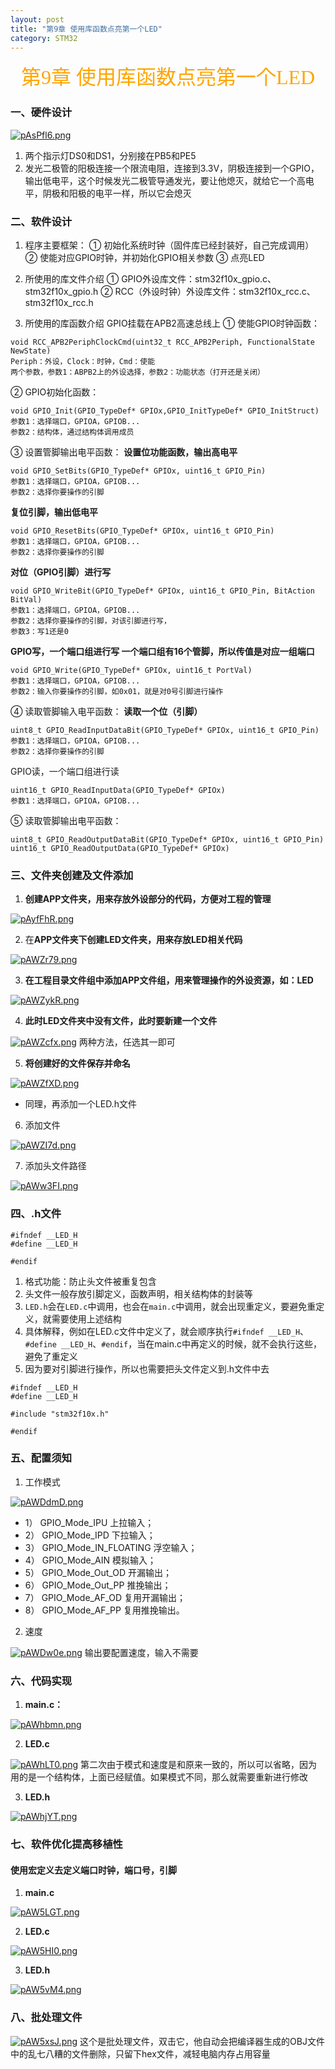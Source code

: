```yaml
---
layout: post
title: "第9章 使用库函数点亮第一个LED"
category: STM32
---
```


<center><font face = "楷体" size = 6 color = orange>第9章 使用库函数点亮第一个LED</font></center>

### 一、硬件设计
[![pAsPfl6.png](https://s21.ax1x.com/2024/11/04/pAsPfl6.png)](https://imgse.com/i/pAsPfl6)
1. 两个指示灯DS0和DS1，分别接在PB5和PE5
2. 发光二极管的阳极连接一个限流电阻，连接到3.3V，阴极连接到一个GPIO，输出低电平，这个时候发光二极管导通发光，要让他熄灭，就给它一个高电平，阴极和阳极的电平一样，所以它会熄灭

### 二、软件设计
1. 程序主要框架：
① 初始化系统时钟（固件库已经封装好，自己完成调用）
② 使能对应GPIO时钟，并初始化GPIO相关参数
③ 点亮LED

2. 所使用的库文件介绍
① GPIO外设库文件：stm32f10x_gpio.c、stm32f10x_gpio.h
② RCC（外设时钟）外设库文件：stm32f10x_rcc.c、stm32f10x_rcc.h

3. 所使用的库函数介绍
GPIO挂载在APB2高速总线上
① 使能GPIO时钟函数：
```
void RCC_APB2PeriphClockCmd(uint32_t RCC_APB2Periph, FunctionalState NewState)
Periph：外设，Clock：时钟，Cmd：使能
两个参数，参数1：ABPB2上的外设选择，参数2：功能状态（打开还是关闭）
```
② GPIO初始化函数：
```
void GPIO_Init(GPIO_TypeDef* GPIOx,GPIO_InitTypeDef* GPIO_InitStruct)
参数1：选择端口，GPIOA，GPIOB...
参数2：结构体，通过结构体调用成员
```
③ 设置管脚输出电平函数：
**设置位功能函数，输出高电平**
```
void GPIO_SetBits(GPIO_TypeDef* GPIOx, uint16_t GPIO_Pin)
参数1：选择端口，GPIOA，GPIOB...
参数2：选择你要操作的引脚
```
**复位引脚，输出低电平**
```
void GPIO_ResetBits(GPIO_TypeDef* GPIOx, uint16_t GPIO_Pin)
参数1：选择端口，GPIOA，GPIOB...
参数2：选择你要操作的引脚
```
**对位（GPIO引脚）进行写**
```
void GPIO_WriteBit(GPIO_TypeDef* GPIOx, uint16_t GPIO_Pin, BitAction BitVal)
参数1：选择端口，GPIOA，GPIOB...
参数2：选择你要操作的引脚，对该引脚进行写，
参数3：写1还是0
```
**GPIO写，一个端口组进行写
一个端口组有16个管脚，所以传值是对应一组端口**
```
void GPIO_Write(GPIO_TypeDef* GPIOx, uint16_t PortVal)
参数1：选择端口，GPIOA，GPIOB...
参数2：输入你要操作的引脚，如0x01，就是对0号引脚进行操作
```
④ 读取管脚输入电平函数：
**读取一个位（引脚）**
```
uint8_t GPIO_ReadInputDataBit(GPIO_TypeDef* GPIOx, uint16_t GPIO_Pin)
参数1：选择端口，GPIOA，GPIOB...
参数2：选择你要操作的引脚
```
GPIO读，一个端口组进行读
```
uint16_t GPIO_ReadInputData(GPIO_TypeDef* GPIOx)
参数1：选择端口，GPIOA，GPIOB...
```
⑤ 读取管脚输出电平函数：
```
uint8_t GPIO_ReadOutputDataBit(GPIO_TypeDef* GPIOx, uint16_t GPIO_Pin)
uint16_t GPIO_ReadOutputData(GPIO_TypeDef* GPIOx)
```

### 三、文件夹创建及文件添加
1. **创建APP文件夹，用来存放外设部分的代码，方便对工程的管理**

[![pAyfFhR.png](https://s21.ax1x.com/2024/11/08/pAyfFhR.png)](https://imgse.com/i/pAyfFhR)

2. 在**APP文件夹下创建LED文件夹，用来存放LED相关代码**

[![pAWZr79.png](https://s21.ax1x.com/2024/11/19/pAWZr79.png)](https://imgse.com/i/pAWZr79)

3. **在工程目录文件组中添加APP文件组，用来管理操作的外设资源，如：LED**

[![pAWZykR.png](https://s21.ax1x.com/2024/11/19/pAWZykR.png)](https://imgse.com/i/pAWZykR)

4. **此时LED文件夹中没有文件，此时要新建一个文件**

[![pAWZcfx.png](https://s21.ax1x.com/2024/11/19/pAWZcfx.png)](https://imgse.com/i/pAWZcfx)
两种方法，任选其一即可

5. **将创建好的文件保存并命名**

[![pAWZfXD.png](https://s21.ax1x.com/2024/11/19/pAWZfXD.png)](https://imgse.com/i/pAWZfXD)
- 同理，再添加一个LED.h文件

6. 添加文件

[![pAWZI7d.png](https://s21.ax1x.com/2024/11/19/pAWZI7d.png)](https://imgse.com/i/pAWZI7d)

7. 添加头文件路径

[![pAWw3FI.png](https://s21.ax1x.com/2024/11/20/pAWw3FI.png)](https://imgse.com/i/pAWw3FI)

### 四、.h文件
```
#ifndef __LED_H
#define __LED_H

#endif

```
1. 格式功能：防止头文件被重复包含
2. 头文件一般存放引脚定义，函数声明，相关结构体的封装等
3. `LED.h`会在`LED.c`中调用，也会在`main.c`中调用，就会出现重定义，要避免重定义，就需要使用上述结构
4. 具体解释，例如在LED.c文件中定义了，就会顺序执行`#ifndef __LED_H`、`#define __LED_H`、`#endif`，当在main.c中再定义的时候，就不会执行这些，避免了重定义
5. 因为要对引脚进行操作，所以也需要把头文件定义到.h文件中去
```
#ifndef __LED_H
#define __LED_H

#include "stm32f10x.h"

#endif

```

### 五、配置须知
1. 工作模式

[![pAWDdmD.png](https://s21.ax1x.com/2024/11/20/pAWDdmD.png)](https://imgse.com/i/pAWDdmD)
- 1） GPIO_Mode_IPU 上拉输入；
- 2） GPIO_Mode_IPD 下拉输入；
- 3） GPIO_Mode_IN_FLOATING 浮空输入；
- 4） GPIO_Mode_AIN 模拟输入；
- 5） GPIO_Mode_Out_OD 开漏输出；
- 6） GPIO_Mode_Out_PP 推挽输出；
- 7） GPIO_Mode_AF_OD 复用开漏输出；
- 8） GPIO_Mode_AF_PP 复用推挽输出。

2. 速度

[![pAWDw0e.png](https://s21.ax1x.com/2024/11/20/pAWDw0e.png)](https://imgse.com/i/pAWDw0e)
输出要配置速度，输入不需要

### 六、代码实现
1. **main.c：**

[![pAWhbmn.png](https://s21.ax1x.com/2024/11/21/pAWhbmn.png)](https://imgse.com/i/pAWhbmn)

2. **LED.c**

[![pAWhLT0.png](https://s21.ax1x.com/2024/11/21/pAWhLT0.png)](https://imgse.com/i/pAWhLT0)
第二次由于模式和速度是和原来一致的，所以可以省略，因为用的是一个结构体，上面已经赋值。如果模式不同，那么就需要重新进行修改

3. **LED.h**

[![pAWhjYT.png](https://s21.ax1x.com/2024/11/21/pAWhjYT.png)](https://imgse.com/i/pAWhjYT)

### 七、软件优化提高移植性
#### 使用宏定义去定义端口时钟，端口号，引脚
1. **main.c**

[![pAW5LGT.png](https://s21.ax1x.com/2024/11/21/pAW5LGT.png)](https://imgse.com/i/pAW5LGT)

2. **LED.c**

[![pAW5HI0.png](https://s21.ax1x.com/2024/11/21/pAW5HI0.png)](https://imgse.com/i/pAW5HI0)

3. **LED.h**

[![pAW5vM4.png](https://s21.ax1x.com/2024/11/21/pAW5vM4.png)](https://imgse.com/i/pAW5vM4)



### 八、批处理文件
[![pAW5xsJ.png](https://s21.ax1x.com/2024/11/21/pAW5xsJ.png)](https://imgse.com/i/pAW5xsJ)
这个是批处理文件，双击它，他自动会把编译器生成的OBJ文件中的乱七八糟的文件删除，只留下hex文件，减轻电脑内存占用容量